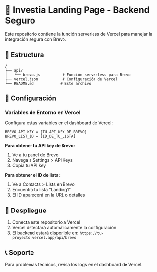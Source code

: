 # 🚀 Investia Landing Page - Backend Seguro

Este repositorio contiene la función serverless de Vercel para manejar la integración segura con Brevo.

## 📁 Estructura

```
/
├── api/
│   └── brevo.js          # Función serverless para Brevo
├── vercel.json           # Configuración de Vercel
└── README.md            # Este archivo
```

## 🔧 Configuración

### Variables de Entorno en Vercel

Configura estas variables en el dashboard de Vercel:

```
BREVO_API_KEY = [TU_API_KEY_DE_BREVO]
BREVO_LIST_ID = [ID_DE_TU_LISTA]
```

**Para obtener tu API key de Brevo:**
1. Ve a tu panel de Brevo
2. Navega a Settings > API Keys
3. Copia tu API key

**Para obtener el ID de lista:**
1. Ve a Contacts > Lists en Brevo
2. Encuentra tu lista "Landing1"
3. El ID aparecerá en la URL o detalles

## 🚀 Despliegue

1. Conecta este repositorio a Vercel
2. Vercel detectará automáticamente la configuración
3. El backend estará disponible en: `https://tu-proyecto.vercel.app/api/brevo`

## 📞 Soporte

Para problemas técnicos, revisa los logs en el dashboard de Vercel. 